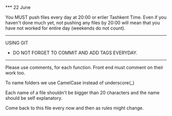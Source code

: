 *** 22 June 

You MUST push files every day at 20:00 or erlier Tashkent Time. Even if you haven't done much 
yet, not pushing any files by 20:00 will mean that you have not worked for entire day 
(weekends do not count).

***
USING GIT
- DO NOT FORGET TO COMMIT AND ADD TAGS EVERYDAY. 
*** 

Please use comments, for each function. Front end must comment on their work too.  

To name folders we use CamelCase instead of underscore(_)

Each name of a file shouldn't be bigger than 20 characters and the name should be self 
explanatory. 

Come back to this file every now and then as rules might change.


